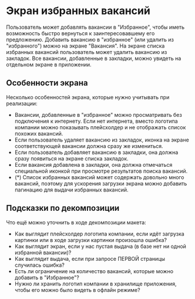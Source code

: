 # Экран избранных вакансий

Пользователь может добавлять вакансии в "Избранное", чтобы иметь возможность быстро вернуться к заинтересовавшему его
предложению. Добавить вакансию в "избранное" (или удалить из "избранного") можно на экране "Вакансия". На экране списка
избранных вакансий пользователь может удалить вакансию из закладок. Все вакансии, добавленные в закладки, можно увидеть
на отдельном экране в приложении.

## Особенности экрана

Несколько особенностей экрана, которые нужно учитывать при реализации:

- Вакансии, добавленные в "избранное" можно просматривать без подключения к интернету. Если нет интернета, вместо
  логотипа компании можно показывать плейсхолдер и не отображать список похожих вакансий.
- Если пользователь удаляет вакансию из закладок, иконка на экране соответствующей вакансии должна сразу же измениться.
- Если пользователь добавляет вакансию в закладки, она должна сразу появиться на экране списка закладок.
- Если вакансия добавлена в закладки, она должна отмечаться специальной иконкой при просмотре результатов поиска
  вакансий.
- (\*) Список избранных вакансий может содержать довольно много вакансий, поэтому для ускорения загрузки экрана можно
  добавить пагинацию для выдачи избранных вакансий.

## Подсказки по декомпозиции

Что ещё можно уточнить в ходе декомпозиции макета:

- Как выглядит плейсхолдер логотипа компании, если идёт загрузка картинки или в ходе загрузки картинки произошла ошибка?
- Как выглядит экран, если у нас пустая выдача (в базе нет ни одной избранной вакансии)?
- Как выглядит выдача, если при запросе ПЕРВОЙ страницы случилась ошибка?
- Есть ли ограничение на количество вакансий, которые можно добавить в "Избранное"?
- Нужно ли хранить логотип компании в хранилище приложения, чтобы его можно было видеть в офлайн режиме?
